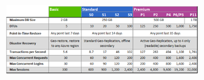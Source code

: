 ![Niveaux de service et niveaux de performances](./media/sql-database-service-tiers-table/sql-database-service-tiers-table.png)

<!----HONumber=Sept15_HO1-->
